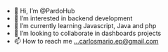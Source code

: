 - 👋 Hi, I’m @PardoHub
- 👀 I’m interested in backend development
- 🌱 I’m currently learning Javascript, Java and php
- 💞️ I’m looking to collaborate in dashboards projects
- 📫 How to reach me ...carlosmario.ep@gmail.com

<!---
PardoHub/PardoHub is a ✨ special ✨ repository because its `README.md` (this file) appears on your GitHub profile.
You can click the Preview link to take a look at your changes.
--->
